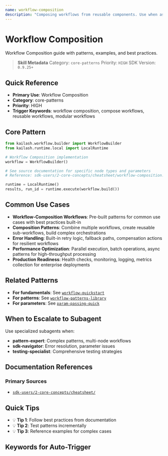 ```yaml
---
name: workflow-composition
description: "Composing workflows from reusable components. Use when asking 'workflow composition', 'compose workflows', 'reusable workflows', 'modular workflows', or 'workflow components'."
---
```


# Workflow Composition

Workflow Composition guide with patterns, examples, and best practices.

> **Skill Metadata**
> Category: `core-patterns`
> Priority: `HIGH`
> SDK Version: `0.9.25+`

## Quick Reference

- **Primary Use**: Workflow Composition
- **Category**: core-patterns
- **Priority**: HIGH
- **Trigger Keywords**: workflow composition, compose workflows, reusable workflows, modular workflows

## Core Pattern

```python
from kailash.workflow.builder import WorkflowBuilder
from kailash.runtime.local import LocalRuntime

# Workflow Composition implementation
workflow = WorkflowBuilder()

# See source documentation for specific node types and parameters
# Reference: sdk-users/2-core-concepts/cheatsheet/workflow-composition.md

runtime = LocalRuntime()
results, run_id = runtime.execute(workflow.build())
```


## Common Use Cases

- **Workflow-Composition Workflows**: Pre-built patterns for common use cases with best practices built-in
- **Composition Patterns**: Combine multiple workflows, create reusable sub-workflows, build complex orchestrations
- **Error Handling**: Built-in retry logic, fallback paths, compensation actions for resilient workflows
- **Performance Optimization**: Parallel execution, batch operations, async patterns for high-throughput processing
- **Production Readiness**: Health checks, monitoring, logging, metrics collection for enterprise deployments

## Related Patterns

- **For fundamentals**: See [`workflow-quickstart`](#)
- **For patterns**: See [`workflow-patterns-library`](#)
- **For parameters**: See [`param-passing-quick`](#)

## When to Escalate to Subagent

Use specialized subagents when:
- **pattern-expert**: Complex patterns, multi-node workflows
- **sdk-navigator**: Error resolution, parameter issues
- **testing-specialist**: Comprehensive testing strategies

## Documentation References

### Primary Sources
- [`sdk-users/2-core-concepts/cheatsheet/`](../../../sdk-users/2-core-concepts/cheatsheet/)

## Quick Tips

- 💡 **Tip 1**: Follow best practices from documentation
- 💡 **Tip 2**: Test patterns incrementally
- 💡 **Tip 3**: Reference examples for complex cases

## Keywords for Auto-Trigger

<!-- Trigger Keywords: workflow composition, compose workflows, reusable workflows, modular workflows -->
